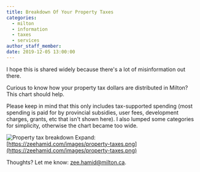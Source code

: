 ```yaml
---
title: Breakdown Of Your Property Taxes
categories:
  - milton
  - information
  - taxes
  - services
author_staff_member:
date: 2019-12-05 13:00:00
---
```

I hope this is shared widely because there's a lot of misinformation out there.

Curious to know how your property tax dollars are distributed in Milton? This chart should help.

Please keep in mind that this only includes tax-supported spending (most spending is paid for by provincial subsidies, user fees, development charges, grants, etc that isn't shown here). I also lumped some categories for simplicity, otherwise the chart became too wide.

![Property tax breakdown](https://zeehamid.com/images/property-taxes.png)
Expand: [https://zeehamid.com/images/property-taxes.png](https://zeehamid.com/images/property-taxes.png)

Thoughts? Let me know: [zee.hamid@milton.ca](mailto:zee.hamid@milton.ca).